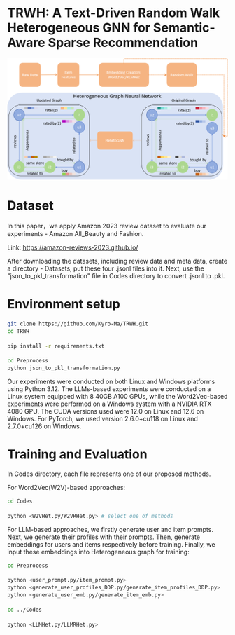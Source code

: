 # TRWH: A Text-Driven Random Walk Heterogeneous GNN for Semantic-Aware Sparse Recommendation

![Mainstructure of TRWH](mainstructure.png)

# Dataset
In this paper，we apply Amazon 2023 review dataset to evaluate our experiments - Amazon All_Beauty and Fashion.

Link: https://amazon-reviews-2023.github.io/

After downloading the datasets, including review data and meta data, create a directory - Datasets, put these four .jsonl files into it. Next, use the "json_to_pkl_transformation" file in Codes directory to convert .jsonl to .pkl.

# Environment setup
```bash
git clone https://github.com/Kyro-Ma/TRWH.git
cd TRWH

pip install -r requirements.txt

cd Preprocess
python json_to_pkl_transformation.py
```
Our experiments were conducted on both Linux and Windows platforms using Python 3.12. The LLMs-based experiments were conducted on a Linux system equipped with 8 40GB A100 GPUs, while the Word2Vec-based experiments were performed on a Windows system with a NVIDIA RTX 4080 GPU. The CUDA versions used were 12.0 on Linux and 12.6 on Windows. For PyTorch, we used version 2.6.0+cu118 on Linux and 2.7.0+cu126 on Windows.

# Training and Evaluation
In Codes directory, each file represents one of our proposed methods. 

For Word2Vec(W2V)-based approaches:
```bash
cd Codes

python <W2VHet.py/W2VRHet.py> # select one of methods
```

For LLM-based approaches, we firstly generate user and item prompts. Next, we generate their profiles with their prompts. Then, generate embeddings for users and items respectively before training. Finally, we input these embeddings into Heterogeneous graph for training:
```bash
cd Preprocess

python <user_prompt.py/item_prompt.py>
python <generate_user_profiles_DDP.py/generate_item_profiles_DDP.py>
python <generate_user_emb.py/generate_item_emb.py>

cd ../Codes

python <LLMHet.py/LLMRHet.py>
```



